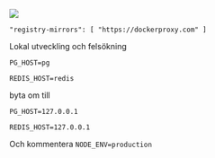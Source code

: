 ![](https://pub-b8db533c86124200a9d799bf3ba88099.r2.dev/2023/03/wbhiRD1.webp)

```
"registry-mirrors": [ "https://dockerproxy.com" ]
```

Lokal utveckling och felsökning

```
PG_HOST=pg

REDIS_HOST=redis
```

byta om till

```
PG_HOST=127.0.0.1

REDIS_HOST=127.0.0.1

```

Och kommentera `NODE_ENV=production`
